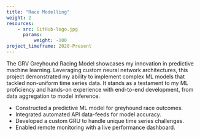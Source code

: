 ```yaml
---
title: "Race Modelling"
weight: 2
resources:
    - src: GitHub-logo.jpg
      params:
          weight: -100
project_timeframe: 2020-Present
---
```


The GRV Greyhound Racing Model showcases my innovation in predictive machine learning. Leveraging custom neural network architectures, this project demonstrated my ability to implement complex ML models that tackled non-uniform time series data. It stands as a testament to my ML proficiency and hands-on experience with end-to-end development, from data aggregation to model inference.

- Constructed a predictive ML model for greyhound race outcomes.
- Integrated automated API data-feeds for model accuracy.
- Developed a custom GRU to handle unique time series challenges.
- Enabled remote monitoring with a live performance dashboard.